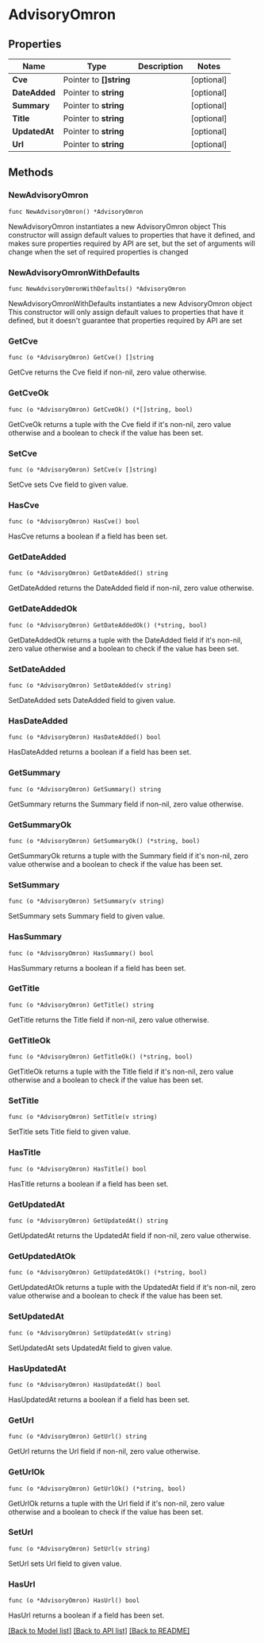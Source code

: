# AdvisoryOmron

## Properties

Name | Type | Description | Notes
------------ | ------------- | ------------- | -------------
**Cve** | Pointer to **[]string** |  | [optional] 
**DateAdded** | Pointer to **string** |  | [optional] 
**Summary** | Pointer to **string** |  | [optional] 
**Title** | Pointer to **string** |  | [optional] 
**UpdatedAt** | Pointer to **string** |  | [optional] 
**Url** | Pointer to **string** |  | [optional] 

## Methods

### NewAdvisoryOmron

`func NewAdvisoryOmron() *AdvisoryOmron`

NewAdvisoryOmron instantiates a new AdvisoryOmron object
This constructor will assign default values to properties that have it defined,
and makes sure properties required by API are set, but the set of arguments
will change when the set of required properties is changed

### NewAdvisoryOmronWithDefaults

`func NewAdvisoryOmronWithDefaults() *AdvisoryOmron`

NewAdvisoryOmronWithDefaults instantiates a new AdvisoryOmron object
This constructor will only assign default values to properties that have it defined,
but it doesn't guarantee that properties required by API are set

### GetCve

`func (o *AdvisoryOmron) GetCve() []string`

GetCve returns the Cve field if non-nil, zero value otherwise.

### GetCveOk

`func (o *AdvisoryOmron) GetCveOk() (*[]string, bool)`

GetCveOk returns a tuple with the Cve field if it's non-nil, zero value otherwise
and a boolean to check if the value has been set.

### SetCve

`func (o *AdvisoryOmron) SetCve(v []string)`

SetCve sets Cve field to given value.

### HasCve

`func (o *AdvisoryOmron) HasCve() bool`

HasCve returns a boolean if a field has been set.

### GetDateAdded

`func (o *AdvisoryOmron) GetDateAdded() string`

GetDateAdded returns the DateAdded field if non-nil, zero value otherwise.

### GetDateAddedOk

`func (o *AdvisoryOmron) GetDateAddedOk() (*string, bool)`

GetDateAddedOk returns a tuple with the DateAdded field if it's non-nil, zero value otherwise
and a boolean to check if the value has been set.

### SetDateAdded

`func (o *AdvisoryOmron) SetDateAdded(v string)`

SetDateAdded sets DateAdded field to given value.

### HasDateAdded

`func (o *AdvisoryOmron) HasDateAdded() bool`

HasDateAdded returns a boolean if a field has been set.

### GetSummary

`func (o *AdvisoryOmron) GetSummary() string`

GetSummary returns the Summary field if non-nil, zero value otherwise.

### GetSummaryOk

`func (o *AdvisoryOmron) GetSummaryOk() (*string, bool)`

GetSummaryOk returns a tuple with the Summary field if it's non-nil, zero value otherwise
and a boolean to check if the value has been set.

### SetSummary

`func (o *AdvisoryOmron) SetSummary(v string)`

SetSummary sets Summary field to given value.

### HasSummary

`func (o *AdvisoryOmron) HasSummary() bool`

HasSummary returns a boolean if a field has been set.

### GetTitle

`func (o *AdvisoryOmron) GetTitle() string`

GetTitle returns the Title field if non-nil, zero value otherwise.

### GetTitleOk

`func (o *AdvisoryOmron) GetTitleOk() (*string, bool)`

GetTitleOk returns a tuple with the Title field if it's non-nil, zero value otherwise
and a boolean to check if the value has been set.

### SetTitle

`func (o *AdvisoryOmron) SetTitle(v string)`

SetTitle sets Title field to given value.

### HasTitle

`func (o *AdvisoryOmron) HasTitle() bool`

HasTitle returns a boolean if a field has been set.

### GetUpdatedAt

`func (o *AdvisoryOmron) GetUpdatedAt() string`

GetUpdatedAt returns the UpdatedAt field if non-nil, zero value otherwise.

### GetUpdatedAtOk

`func (o *AdvisoryOmron) GetUpdatedAtOk() (*string, bool)`

GetUpdatedAtOk returns a tuple with the UpdatedAt field if it's non-nil, zero value otherwise
and a boolean to check if the value has been set.

### SetUpdatedAt

`func (o *AdvisoryOmron) SetUpdatedAt(v string)`

SetUpdatedAt sets UpdatedAt field to given value.

### HasUpdatedAt

`func (o *AdvisoryOmron) HasUpdatedAt() bool`

HasUpdatedAt returns a boolean if a field has been set.

### GetUrl

`func (o *AdvisoryOmron) GetUrl() string`

GetUrl returns the Url field if non-nil, zero value otherwise.

### GetUrlOk

`func (o *AdvisoryOmron) GetUrlOk() (*string, bool)`

GetUrlOk returns a tuple with the Url field if it's non-nil, zero value otherwise
and a boolean to check if the value has been set.

### SetUrl

`func (o *AdvisoryOmron) SetUrl(v string)`

SetUrl sets Url field to given value.

### HasUrl

`func (o *AdvisoryOmron) HasUrl() bool`

HasUrl returns a boolean if a field has been set.


[[Back to Model list]](../README.md#documentation-for-models) [[Back to API list]](../README.md#documentation-for-api-endpoints) [[Back to README]](../README.md)


